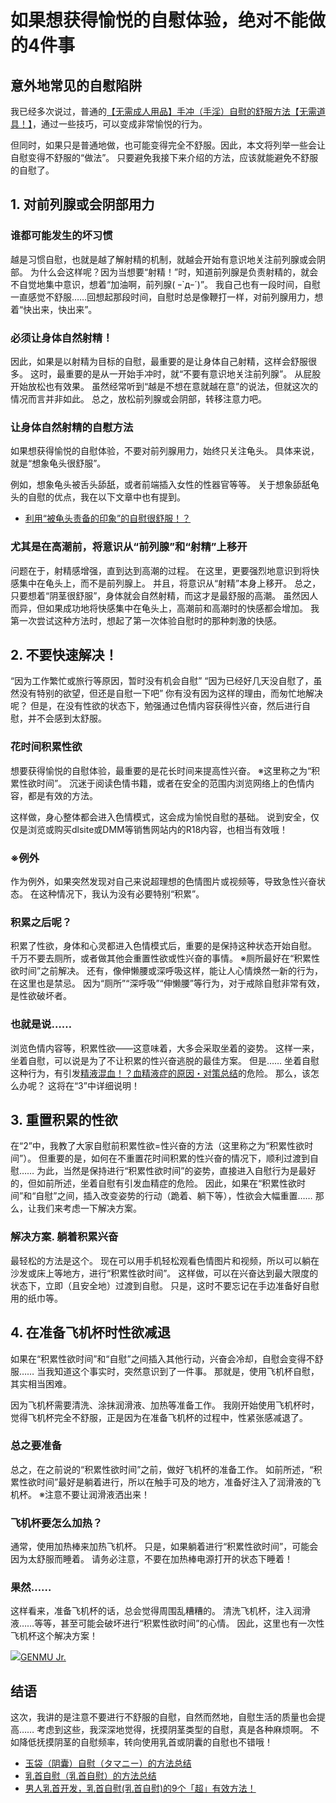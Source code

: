# 如果想获得愉悦的自慰体验，绝对不能做的4件事 [​](#如果想获得愉悦的自慰体验-绝对不能做的4件事)

## 意外地常见的自慰陷阱 [​](#意外地常见的自慰陷阱)

我已经多次说过，普通的[【无需成人用品】手冲（手淫）自慰的舒服方法【无需道具！】](/onanie-a/zoufuku001.html)，通过一些技巧，可以变成非常愉悦的行为。

但同时，如果只是普通地做，也可能变得完全不舒服。因此，本文将列举一些会让自慰变得不舒服的“做法”。 只要避免我接下来介绍的方法，应该就能避免不舒服的自慰了。

## 1\. 对前列腺或会阴部用力 [​](#_1-对前列腺或会阴部用力)

### 谁都可能发生的坏习惯 [​](#谁都可能发生的坏习惯)

越是习惯自慰，也就是越了解射精的机制，就越会开始有意识地关注前列腺或会阴部。 为什么会这样呢？因为当想要“射精！”时，知道前列腺是负责射精的，就会不自觉地集中意识，想着“加油啊，前列腺( ｰ\`дｰ´)”。 我自己也有一段时间，自慰一直感觉不舒服……回想起那段时间，自慰时总是像鞭打一样，对前列腺用力，想着“快出来，快出来”。

### 必须让身体自然射精！ [​](#必须让身体自然射精)

因此，如果是以射精为目标的自慰，最重要的是让身体自己射精，这样会舒服很多。 这时，最重要的是从一开始手冲时，就“不要有意识地关注前列腺”。 从屁股开始放松也有效果。 虽然经常听到“越是不想在意就越在意”的说法，但就这次的情况而言并非如此。 总之，放松前列腺或会阴部，转移注意力吧。

### 让身体自然射精的自慰方法 [​](#让身体自然射精的自慰方法)

如果想获得愉悦的自慰体验，不要对前列腺用力，始终只关注龟头。 具体来说，就是“想象龟头很舒服”。

例如，想象龟头被舌头舔舐，或者前端插入女性的性器官等等。 关于想象舔舐龟头的自慰的优点，我在以下文章中也有提到。

+   [利用“被龟头责备的印象”的自慰很舒服！？](/onanie-a/kitou002.html)

### 尤其是在高潮前，将意识从“前列腺”和“射精”上移开 [​](#尤其是在高潮前-将意识从-前列腺-和-射精-上移开)

问题在于，射精感增强，直到达到高潮的过程。 在这里，更要强烈地意识到将快感集中在龟头上，而不是前列腺上。 并且，将意识从“射精”本身上移开。 总之，只要想着“阴茎很舒服”，身体就会自然射精，而这才是最舒服的高潮。 虽然因人而异，但如果成功地将快感集中在龟头上，高潮前和高潮时的快感都会增加。 我第一次尝试这种方法时，想起了第一次体验自慰时的那种刺激的快感。

## 2\. 不要快速解决！ [​](#_2-不要快速解决)

“因为工作繁忙或旅行等原因，暂时没有机会自慰” “因为已经好几天没自慰了，虽然没有特别的欲望，但还是自慰一下吧” 你有没有因为这样的理由，而匆忙地解决呢？ 但是，在没有性欲的状态下，勉强通过色情内容获得性兴奋，然后进行自慰，并不会感到太舒服。

### 花时间积累性欲 [​](#花时间积累性欲)

想要获得愉悦的自慰体验，最重要的是花长时间来提高性兴奋。 ※这里称之为“积累性欲时间”。 沉迷于阅读色情书籍，或者在安全的范围内浏览网络上的色情内容，都是有效的方法。

这样做，身心整体都会进入色情模式，这会成为愉悦自慰的基础。 说到安全，仅仅是浏览或购买dlsite或DMM等销售网站内的R18内容，也相当有效哦！

### ※例外 [​](#※例外)

作为例外，如果突然发现对自己来说超理想的色情图片或视频等，导致急性兴奋状态。 在这种情况下，我认为没有必要特别“积累”。

### 积累之后呢？ [​](#积累之后呢)

积累了性欲，身体和心灵都进入色情模式后，重要的是保持这种状态开始自慰。 千万不要去厕所，或者做其他会重置性欲或性兴奋的事情。 ※厕所最好在“积累性欲时间”之前解决。 还有，像伸懒腰或深呼吸这样，能让人心情焕然一新的行为，在这里也是禁忌。 因为“厕所”“深呼吸”“伸懒腰”等行为，对于戒除自慰非常有效，是性欲破坏者。

### 也就是说…… [​](#也就是说)

浏览色情内容等，积累性欲——这意味着，大多会采取坐着的姿势。 这样一来，坐着自慰，可以说是为了不让积累的性兴奋逃脱的最佳方案。 但是…… 坐着自慰这种行为，有引发[精液混血！？血精液症的原因・对策总结](/onanie-a/broad01.html)的危险。 那么，该怎么办呢？ 这将在“3”中详细说明！

## 3\. 重置积累的性欲 [​](#_3-重置积累的性欲)

在“2”中，我教了大家自慰前积累性欲=性兴奋的方法（这里称之为“积累性欲时间”）。 但重要的是，如何在不重置花时间积累的性兴奋的情况下，顺利过渡到自慰…… 为此，当然是保持进行“积累性欲时间”的姿势，直接进入自慰行为是最好的，但如前所述，坐着自慰有引发血精症的危险。 因此，如果在“积累性欲时间”和“自慰”之间，插入改变姿势的行动（跪着、躺下等），性欲会大幅重置…… 那么，让我们来考虑一下解决方案。

### 解决方案. 躺着积累兴奋 [​](#解决方案-躺着积累兴奋)

最轻松的方法是这个。 现在可以用手机轻松观看色情图片和视频，所以可以躺在沙发或床上等地方，进行“积累性欲时间”。 这样做，可以在兴奋达到最大限度的状态下，立即（且安全地）过渡到自慰。 只是，这时不要忘记在手边准备好自慰用的纸巾等。

## 4\. 在准备飞机杯时性欲减退 [​](#_4-在准备飞机杯时性欲减退)

如果在“积累性欲时间”和“自慰”之间插入其他行动，兴奋会冷却，自慰会变得不舒服…… 当我知道这个事实时，突然意识到了一件事。 那就是，使用飞机杯自慰，其实相当困难。

因为飞机杯需要清洗、涂抹润滑液、加热等准备工作。 我刚开始使用飞机杯时，觉得飞机杯完全不舒服，正是因为在准备飞机杯的过程中，性紧张感减退了。

### 总之要准备 [​](#总之要准备)

总之，在之前说的“积累性欲时间”之前，做好飞机杯的准备工作。 如前所述，“积累性欲时间”最好是躺着进行，所以在触手可及的地方，准备好注入了润滑液的飞机杯。 ※注意不要让润滑液洒出来！

### 飞机杯要怎么加热？ [​](#飞机杯要怎么加热)

通常，使用加热棒来加热飞机杯。 只是，如果躺着进行“积累性欲时间”，可能会因为太舒服而睡着。 请务必注意，不要在加热棒电源打开的状态下睡着！

### 果然…… [​](#果然)

这样看来，准备飞机杯的话，总会觉得周围乱糟糟的。 清洗飞机杯，注入润滑液……等等，甚至可能会破坏进行“积累性欲时间”的心情。 因此，这里也有一次性飞机杯这个解决方案！

[![](https://img.e-nls.com/pict_pc/1_1472617151_m_d3Wv5.jpg)GENMU Jr.](https://www.e-nls.com/access.php?agency_id=af486217&pcode=8292-1)

## 结语 [​](#结语)

这次，我讲的是注意不要进行不舒服的自慰，自然而然地，自慰生活的质量也会提高…… 考虑到这些，我深深地觉得，抚摸阴茎类型的自慰，真是各种麻烦啊。 不如降低抚摸阴茎的自慰频率，转向使用乳首或阴囊的自慰也不错哦！

+   [玉袋（阴囊）自慰（タマニー）的方法总结](/onanie-a/tamabukuro.html)
+   [乳首自慰（乳首自慰）的方法总结](/onanie-a/chikubi003.html)
+   [男人乳首开发，乳首自慰(乳首自慰)的9个「超」有效方法！](/onanie-a/chikubi013.html)